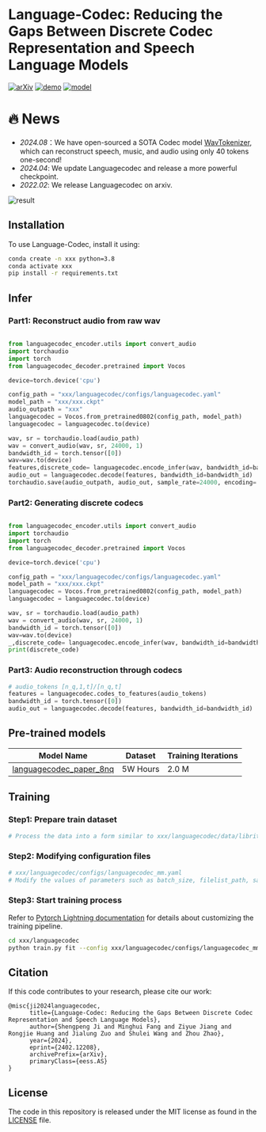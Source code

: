# Language-Codec: Reducing the Gaps Between Discrete Codec Representation and Speech Language Models



[![arXiv](https://img.shields.io/badge/arXiv-Paper-<COLOR>.svg)](https://arxiv.org/pdf/2402.12208.pdf)
[![demo](https://img.shields.io/badge/Languagecodec-Demo-red)](https://languagecodec.github.io)
[![model](https://img.shields.io/badge/%F0%9F%A4%97%20Languagecodec-Models(New)-blue)](https://drive.google.com/file/d/1ENLyQzbJm2BTignliHHZl11DmQdWZAoX/view?usp=drive_link)


# 🔥 News
- *2024.08*：We have open-sourced a SOTA Codec model [WavTokenizer](https://github.com/jishengpeng/WavTokenizer), which can reconstruct speech, music, and audio using only 40 tokens one-second!
- *2024.04*: We update Languagecodec and release a more powerful checkpoint.
- *2022.02*: We release Languagecodec on arxiv.

![result](result.png)


## Installation

To use Language-Codec, install it using:

```bash
conda create -n xxx python=3.8
conda activate xxx
pip install -r requirements.txt
```

## Infer

### Part1: Reconstruct audio from raw wav

```python

from languagecodec_encoder.utils import convert_audio
import torchaudio
import torch
from languagecodec_decoder.pretrained import Vocos

device=torch.device('cpu')

config_path = "xxx/languagecodec/configs/languagecodec.yaml"
model_path = "xxx/xxx.ckpt"
audio_outpath = "xxx"
languagecodec = Vocos.from_pretrained0802(config_path, model_path)
languagecodec = languagecodec.to(device)

wav, sr = torchaudio.load(audio_path)
wav = convert_audio(wav, sr, 24000, 1) 
bandwidth_id = torch.tensor([0])
wav=wav.to(device)
features,discrete_code= languagecodec.encode_infer(wav, bandwidth_id=bandwidth_id)
audio_out = languagecodec.decode(features, bandwidth_id=bandwidth_id) 
torchaudio.save(audio_outpath, audio_out, sample_rate=24000, encoding='PCM_S', bits_per_sample=16)
```


### Part2: Generating discrete codecs
```python

from languagecodec_encoder.utils import convert_audio
import torchaudio
import torch
from languagecodec_decoder.pretrained import Vocos

device=torch.device('cpu')

config_path = "xxx/languagecodec/configs/languagecodec.yaml"
model_path = "xxx/xxx.ckpt"
languagecodec = Vocos.from_pretrained0802(config_path, model_path)
languagecodec = languagecodec.to(device)

wav, sr = torchaudio.load(audio_path)
wav = convert_audio(wav, sr, 24000, 1) 
bandwidth_id = torch.tensor([0])
wav=wav.to(device)
_,discrete_code= languagecodec.encode_infer(wav, bandwidth_id=bandwidth_id)
print(discrete_code)
```



### Part3: Audio reconstruction through codecs
```python
# audio_tokens [n_q,1,t]/[n_q,t]
features = languagecodec.codes_to_features(audio_tokens)
bandwidth_id = torch.tensor([0])  
audio_out = languagecodec.decode(features, bandwidth_id=bandwidth_id)
```




## Pre-trained models

| Model Name                                                                          | Dataset       | Training Iterations 
-------------------------------------------------------------------------------------|---------------|---------------------
| [languagecodec_paper_8nq](https://drive.google.com/file/d/1ENLyQzbJm2BTignliHHZl11DmQdWZAoX/view?usp=drive_link)         | 5W Hours      | 2.0 M           

## Training

### Step1: Prepare train dataset
```python
# Process the data into a form similar to xxx/languagecodec/data/libritts_testother.txt
```

### Step2: Modifying configuration files
```python
# xxx/languagecodec/configs/languagecodec_mm.yaml
# Modify the values of parameters such as batch_size, filelist_path, save_dir, device
```

### Step3: Start training process
Refer to [Pytorch Lightning documentation](https://lightning.ai/docs/pytorch/stable/) for details about customizing the
training pipeline.

```bash
cd xxx/languagecodec
python train.py fit --config xxx/languagecodec/configs/languagecodec_mm.yaml
```


## Citation

If this code contributes to your research, please cite our work:

```
@misc{ji2024languagecodec,
      title={Language-Codec: Reducing the Gaps Between Discrete Codec Representation and Speech Language Models}, 
      author={Shengpeng Ji and Minghui Fang and Ziyue Jiang and Rongjie Huang and Jialung Zuo and Shulei Wang and Zhou Zhao},
      year={2024},
      eprint={2402.12208},
      archivePrefix={arXiv},
      primaryClass={eess.AS}
}
```

## License

The code in this repository is released under the MIT license as found in the
[LICENSE](LICENSE) file.
